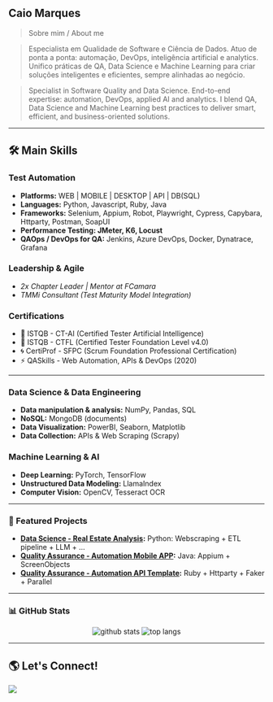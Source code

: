 ## Caio Marques
> Sobre mim / About me

> Especialista em Qualidade de Software e Ciência de Dados.
> Atuo de ponta a ponta: automação, DevOps, inteligência artificial e analytics. Unifico práticas de QA, Data Science e Machine Learning para criar soluções inteligentes e eficientes, sempre alinhadas ao negócio.

> Specialist in Software Quality and Data Science.
> End-to-end expertise: automation, DevOps, applied AI and analytics. I blend QA, Data Science and Machine Learning best practices to deliver smart, efficient, and business-oriented solutions.

---

## 🛠️ Main Skills

### **Test Automation**
- **Platforms:** WEB | MOBILE | DESKTOP | API | DB(SQL)
- **Languages:** Python, Javascript, Ruby, Java
- **Frameworks:** Selenium, Appium, Robot, Playwright, Cypress, Capybara, Httparty, Postman, SoapUI
- **Performance Testing: JMeter, K6, Locust**
- **QAOps / DevOps for QA:** Jenkins, Azure DevOps, Docker, Dynatrace, Grafana

### **Leadership & Agile**
- _2x Chapter Leader | Mentor at FCamara_
- _TMMi Consultant (Test Maturity Model Integration)_

### **Certifications**
- 🏅 ISTQB - CT-AI (Certified Tester Artificial Intelligence)
- 🏅 ISTQB - CTFL (Certified Tester Foundation Level v4.0)
- 🌀 CertiProf - SFPC (Scrum Foundation Professional Certification)
- ⚡ QASkills - Web Automation, APIs & DevOps (2020)

---

### Data Science & Data Engineering
- **Data manipulation & analysis:** NumPy, Pandas, SQL
- **NoSQL:** MongoDB (documents)
- **Data Visualization:** PowerBI, Seaborn, Matplotlib
- **Data Collection:** APIs & Web Scraping (Scrapy)

### **Machine Learning & AI**
- **Deep Learning:** PyTorch, TensorFlow
- **Unstructured Data Modeling:** LlamaIndex
- **Computer Vision:** OpenCV, Tesseract OCR

---

### 🌟 Featured Projects

- **[Data Science - Real Estate Analysis](https://github.com/pardomarques/ds_real_estate_analysis):** Python: Webscraping + ETL pipeline + LLM + ...
- **[Quality Assurance - Automation Mobile APP](https://github.com/PardoMarques/Automacao_Mobile_Politize_Appium):** Java: Appium + ScreenObjects
- **[Quality Assurance - Automation API Template](https://github.com/PardoMarques/Automacao_API_Servest_Httparty_Basico):** Ruby + Httparty + Faker + Parallel

---

### 📊 GitHub Stats

<p align="center">
  <img src="https://github-readme-stats.vercel.app/api?username=pardomarques&show_icons=true&theme=tokyonight" alt="github stats" />
  <img src="https://github-readme-stats.vercel.app/api/top-langs/?username=pardomarques&layout=compact&theme=tokyonight" alt="top langs" />
</p>

---

## 🌎 Let's Connect!

<div> 
  <a href="https://www.linkedin.com/in/pardomarques/" target="_blank"><img src="https://img.shields.io/badge/-LinkedIn-%230077B5?style=for-the-badge&logo=linkedin&logoColor=white" target="_blank"></a>
</div> 
